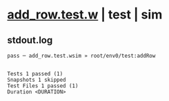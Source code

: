 # [add_row.test.w](../../../../../../examples/tests/sdk_tests/table/add_row.test.w) | test | sim

## stdout.log
```log
pass ─ add_row.test.wsim » root/env0/test:addRow
 
 
Tests 1 passed (1)
Snapshots 1 skipped
Test Files 1 passed (1)
Duration <DURATION>
```

